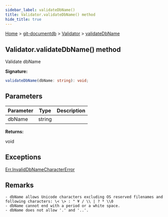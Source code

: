 ```yaml
---
sidebar_label: validateDbName()
title: Validator.validateDbName() method
hide_title: true
---
```


[Home](./index.md) &gt; [git-documentdb](./git-documentdb.md) &gt; [Validator](./git-documentdb.validator.md) &gt; [validateDbName](./git-documentdb.validator.validatedbname.md)

## Validator.validateDbName() method

Validate dbName

<b>Signature:</b>

```typescript
validateDbName(dbName: string): void;
```

## Parameters

|  Parameter | Type | Description |
|  --- | --- | --- |
|  dbName | string |  |

<b>Returns:</b>

void

## Exceptions

[Err.InvalidDbNameCharacterError](./git-documentdb.err.invaliddbnamecharactererror.md)

## Remarks


```
- dbName allows Unicode characters excluding OS reserved filenames and following characters: \< \> : " ¥ / \\ | ? * \\0
- dbName cannot end with a period or a white space.
- dbName does not allow '.' and '..'.

```

